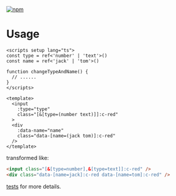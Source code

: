 [![npm](https://img.shields.io/npm/v/unocss-transformer-attribute-values-group)](https://www.npmjs.com/package/unocss-transformer-attribute-values-group)

# Usage

```vue
<scripts setup lang="ts">
const type = ref<'number' | 'text'>()
const name = ref<'jack' | 'tom'>()

function changeTypeAndName() {
  // ......
}
</scripts>

<template>
  <input
    :type="type"
    class="[&[type=(number text)]]:c-red"
  >
  <div
    :data-name="name"
    class="data-[name=(jack tom)]:c-red"
  />
</template>
```

transformed like:
```html
<input class="[&[type=number],&[type=text]]:c-red" />
<div class="data-[name=jack]:c-red data-[name=tom]:c-red" />
```

[tests](https://github.com/lvjiaxuan/unocss-transformer-attribute-values-group/blob/main/index.test.js) for more details.
